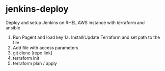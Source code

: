 # jenkins-deploy
Deploy and setup Jenkins on RHEL AWS instance with terraform and ansible

1.  Run Pagent and load key
1a. Install/Update Terraform and set path to the file
2.  Add file with access parameters
3.  git clone [repo link]
4.  terraform init
5.  terraform plan / apply

